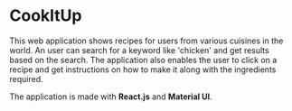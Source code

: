 # CookItUp
This web application shows recipes for users from various cuisines in the world. 
An user can search for a keyword like 'chicken' and get results based on the search.
The application also enables the user to click on a recipe and get instructions on how to make it
along with the ingredients required.

The application is made with **React.js** and **Material UI**.
